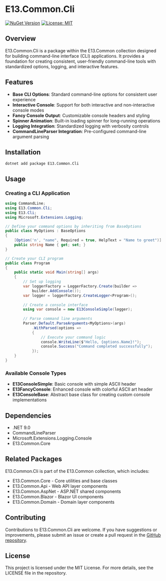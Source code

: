 # E13.Common.Cli

[![NuGet Version](https://img.shields.io/nuget/v/e13.common.cli)](https://www.nuget.org/packages/E13.Common.Cli/)
[![License: MIT](https://img.shields.io/badge/License-MIT-blue.svg)](https://opensource.org/licenses/MIT)

## Overview

E13.Common.Cli is a package within the E13.Common collection designed for building command-line interface (CLI) applications. It provides a foundation for creating consistent, user-friendly command-line tools with standardized options, logging, and interactive features.

## Features

- **Base CLI Options**: Standard command-line options for consistent user experience
- **Interactive Console**: Support for both interactive and non-interactive console modes
- **Fancy Console Output**: Customizable console headers and styling
- **Spinner Animation**: Built-in loading spinner for long-running operations
- **Logging Integration**: Standardized logging with verbosity controls
- **CommandLineParser Integration**: Pre-configured command-line argument parsing

## Installation

```shell
dotnet add package E13.Common.Cli
```

## Usage

### Creating a CLI Application

```csharp
using CommandLine;
using E13.Common.Cli;
using E13.Cli;
using Microsoft.Extensions.Logging;

// Define your command options by inheriting from BaseOptions
public class MyOptions : BaseOptions
{
    [Option('n', "name", Required = true, HelpText = "Name to greet")]
    public string Name { get; set; }
}

// Create your CLI program
public class Program
{
    public static void Main(string[] args)
    {
        // Set up logging
        var loggerFactory = LoggerFactory.Create(builder => 
            builder.AddConsole());
        var logger = loggerFactory.CreateLogger<Program>();
        
        // Create a console interface
        using var console = new E13ConsoleSimple(logger);
        
        // Parse command line arguments
        Parser.Default.ParseArguments<MyOptions>(args)
            .WithParsed(options => 
            {
                // Execute your command logic
                console.WriteLine($"Hello, {options.Name}!");
                console.Success("Command completed successfully");
            });
    }
}
```

### Available Console Types

- **E13ConsoleSimple**: Basic console with simple ASCII header
- **E13FancyConsole**: Enhanced console with colorful ASCII art header
- **E13ConsoleBase**: Abstract base class for creating custom console implementations

## Dependencies

- .NET 9.0
- CommandLineParser
- Microsoft.Extensions.Logging.Console
- E13.Common.Core

## Related Packages

E13.Common.Cli is part of the E13.Common collection, which includes:

- E13.Common.Core - Core utilities and base classes
- E13.Common.Api - Web API layer components
- E13.Common.AspNet - ASP.NET shared components
- E13.Common.Blazor - Blazor UI components
- E13.Common.Domain - Domain layer components

## Contributing

Contributions to E13.Common.Cli are welcome. If you have suggestions or improvements, please submit an issue or create a pull request in the [GitHub repository](https://github.com/e13tech/common).

## License

This project is licensed under the MIT License. For more details, see the LICENSE file in the repository.
